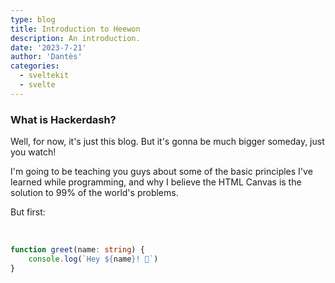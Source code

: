 ```yaml
---
type: blog
title: Introduction to Heewon
description: An introduction.
date: '2023-7-21'
author: 'Dantès'
categories:
  - sveltekit
  - svelte
---
```


### What is Hackerdash?

Well, for now, it's just this blog. But it's gonna be much bigger someday, just you watch!

I'm going to be teaching you guys about some of the basic principles I've learned while programming, and why I believe the HTML Canvas is the solution to 99% of the world's problems.

But first:

&nbsp;

```ts
function greet(name: string) {
	console.log(`Hey ${name}! 👋`)
}
```
